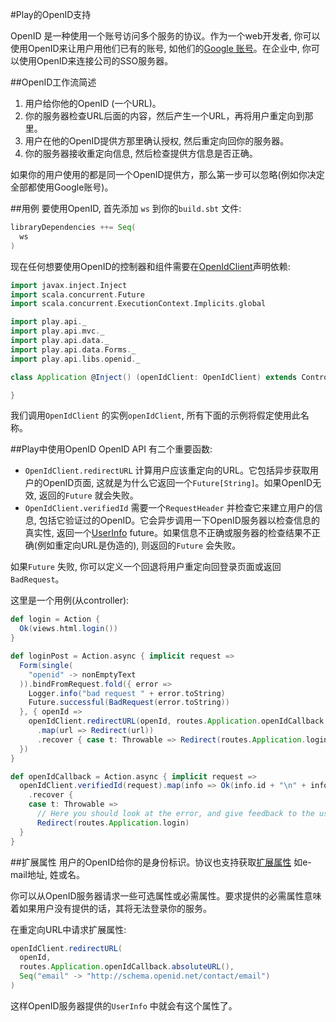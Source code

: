 #Play的OpenID支持

OpenID 是一种使用一个账号访问多个服务的协议。作为一个web开发者, 你可以使用OpenID来让用户用他们已有的账号, 如他们的[Google 账号](https://developers.google.com/accounts/docs/OpenID)。在企业中, 你可以使用OpenID来连接公司的SSO服务器。


##OpenID工作流简述

1. 用户给你他的OpenID (一个URL)。
2. 你的服务器检查URL后面的内容，然后产生一个URL，再将用户重定向到那里。
3. 用户在他的OpenID提供方那里确认授权, 然后重定向回你的服务器。
4. 你的服务器接收重定向信息, 然后检查提供方信息是否正确。

如果你的用户使用的都是同一个OpenID提供方，那么第一步可以忽略(例如你决定全部都使用Google账号)。


##用例
要使用OpenID, 首先添加 `ws` 到你的`build.sbt` 文件:

```scala
libraryDependencies ++= Seq(
  ws
)
```

现在任何想要使用OpenID的控制器和组件需要在[OpenIdClient](https://playframework.com/documentation/2.4.x/api/scala/play/api/libs/openid/OpenIdClient.html)声明依赖:

```scala
import javax.inject.Inject
import scala.concurrent.Future
import scala.concurrent.ExecutionContext.Implicits.global

import play.api._
import play.api.mvc._
import play.api.data._
import play.api.data.Forms._
import play.api.libs.openid._

class Application @Inject() (openIdClient: OpenIdClient) extends Controller {

}
```

我们调用`OpenIdClient` 的实例`openIdClient`, 所有下面的示例将假定使用此名称。


##Play中使用OpenID
OpenID API 有二个重要函数:

* `OpenIdClient.redirectURL` 计算用户应该重定向的URL。它包括异步获取用户的OpenID页面, 这就是为什么它返回一个`Future[String]`。如果OpenID无效, 返回的`Future` 就会失败。
* `OpenIdClient.verifiedId` 需要一个`RequestHeader` 并检查它来建立用户的信息, 包括它验证过的OpenID。它会异步调用一下OpenID服务器以检查信息的真实性, 返回一个[UserInfo](https://playframework.com/documentation/2.4.x/api/scala/play/api/libs/openid/UserInfo.html) future。如果信息不正确或服务器的检查结果不正确(例如重定向URL是伪造的), 则返回的`Future` 会失败。

如果`Future` 失败, 你可以定义一个回退将用户重定向回登录页面或返回`BadRequest`。

这里是一个用例(从controller):

```scala
def login = Action {
  Ok(views.html.login())
}

def loginPost = Action.async { implicit request =>
  Form(single(
    "openid" -> nonEmptyText
  )).bindFromRequest.fold({ error =>
    Logger.info("bad request " + error.toString)
    Future.successful(BadRequest(error.toString))
  }, { openId =>
    openIdClient.redirectURL(openId, routes.Application.openIdCallback.absoluteURL())
      .map(url => Redirect(url))
      .recover { case t: Throwable => Redirect(routes.Application.login)}
  })
}

def openIdCallback = Action.async { implicit request =>
  openIdClient.verifiedId(request).map(info => Ok(info.id + "\n" + info.attributes))
    .recover {
    case t: Throwable =>
      // Here you should look at the error, and give feedback to the user
      Redirect(routes.Application.login)
  }
}
```


##扩展属性
用户的OpenID给你的是身份标识。协议也支持获取[扩展属性](http://openid.net/specs/openid-attribute-exchange-1_0.html) 如e-mail地址, 姓或名。

你可以从OpenID服务器请求一些可选属性或必需属性。要求提供的必需属性意味着如果用户没有提供的话，其将无法登录你的服务。

在重定向URL中请求扩展属性:

```scala
openIdClient.redirectURL(
  openId,
  routes.Application.openIdCallback.absoluteURL(),
  Seq("email" -> "http://schema.openid.net/contact/email")
)
```

这样OpenID服务器提供的`UserInfo` 中就会有这个属性了。